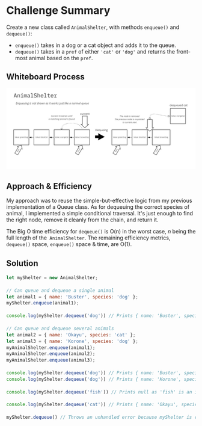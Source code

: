 # Challenge Summary

Create a new class called `AnimalShelter`, with methods `enqueue()` and `dequeue()`:

- `enqueue()` takes in a dog or a cat object and adds it to the queue.
- `dequeue()` takes in a `pref` of either `'cat'` or `'dog'` and returns the front-most animal based on the `pref`.

## Whiteboard Process

![Whiteboard diagram of my solution](./challenge-12-whiteboard.jpg)

## Approach & Efficiency

My approach was to reuse the simple-but-effective logic from my previous implementation of a Queue class. As for dequeuing the correct species of animal, I implemented a simple conditional traversal. It's just enough to find the right node, remove it cleanly from the chain, and return it.

The Big O time efficiency for `dequeue()` is O(n) in the worst case, *n* being the full length of the` AnimalShelter`. The remaining efficiency metrics, `dequeue()` space, `enqueue()` space & time, are O(1).

## Solution

```javascript
let myShelter = new AnimalShelter;

// Can queue and dequeue a single animal
let animal1 = { name: 'Buster', species: 'dog' };
myShelter.enqueue(animal1);

console.log(myShelter.dequeue('dog')) // Prints { name: 'Buster', species: 'dog' }

// Can queue and dequeue several animals
let animal2 = { name: 'Okayu', species: 'cat' };
let animal3 = { name: 'Korone', species: 'dog' };
myAnimalShelter.enqueue(animal1);
myAnimalShelter.enqueue(animal2);
myAnimalShelter.enqueue(animal3);

console.log(myShelter.dequeue('dog')) // Prints { name: 'Buster', species: 'dog' }
console.log(myShelter.dequeue('dog')) // Prints { name: 'Korone', species: 'dog' }, even though it's behind a cat 

console.log(myShelter.dequeue('fish')) // Prints null as 'fish' is an invalid pref

console.log(myShelter.dequeue('cat')) // Prints { name: 'Okayu', species: 'cat' }

myShelter.dequeue() // Throws an unhandled error because myShelter is empty.
```
